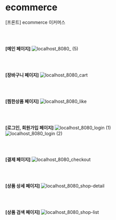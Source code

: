 # ecommerce
 [프론트] ecommerce 이커머스


<br>
<br>

**[메인 페이지]**
![localhost_8080_ (5)](https://github.com/user-attachments/assets/ffe54b28-29e9-422f-a5b1-b30bba91c308)

<br>
<br>

**[장바구니 페이지]**
![localhost_8080_cart](https://github.com/user-attachments/assets/58c46507-49b4-455e-8eae-fd5d9de594f9)


<br>
<br>

**[찜한상품 페이지]**
![localhost_8080_like](https://github.com/user-attachments/assets/a46f6c4a-366e-4475-bbe1-6482d336fa08)

<br>
<br>

**[로그인, 회원가입 페이지]**
![localhost_8080_login (1)](https://github.com/user-attachments/assets/53cf5cf3-e96a-45da-8889-feb4a331ae6e)
![localhost_8080_login (2)](https://github.com/user-attachments/assets/1c018bce-60e5-40f9-b9a3-6ff38e2c02c0)


<br>
<br>

**[결제 페이지]**
![localhost_8080_checkout](https://github.com/user-attachments/assets/9ef2de8b-793e-479e-943b-050be93ae4d0)



<br>
<br>

**[상품 상세 페이지]**
![localhost_8080_shop-detail](https://github.com/user-attachments/assets/1ee33721-61c6-47cb-96d5-ae0e449d6baa)


<br>
<br>

**[상품 검색 페이지]**
![localhost_8080_shop-list](https://github.com/user-attachments/assets/ee1674e1-2c1b-4af6-a4da-ff59c894a28d)








